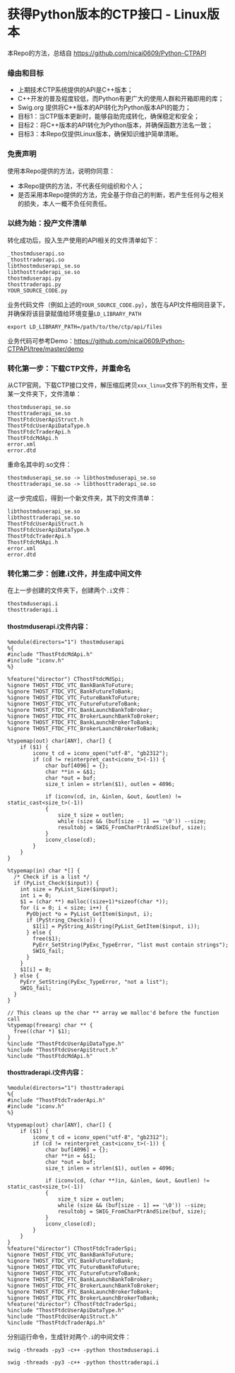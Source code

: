 # 获得Python版本的CTP接口 - Linux版本

本Repo的方法，总结自 https://github.com/nicai0609/Python-CTPAPI

### 缘由和目标

* 上期技术CTP系统提供的API是C++版本；
* C++开发的普及程度较低，而Python有更广大的使用人群和开箱即用的库；
* Swig.org 提供将C++版本的API转化为Python版本API的能力；
* 目标1：当CTP版本更新时，能够自助完成转化，确保稳定和安全；
* 目标2：将C++版本的API转化为Python版本，并确保函数方法名一致；
* 目标3：本Repo仅提供Linux版本，确保知识维护简单清晰。

### 免责声明

使用本Repo提供的方法，说明你同意：
* 本Repo提供的方法，不代表任何组织和个人；
* 是否采用本Repo提供的方法，完全基于你自己的判断，若产生任何与之相关的损失，本人一概不负任何责任。

### 以终为始：投产文件清单

转化成功后，投入生产使用的API相关的文件清单如下：

```
_thostmduserapi.so
_thosttraderapi.so
libthostmduserapi_se.so
libthosttraderapi_se.so
thostmduserapi.py
thosttraderapi.py
YOUR_SOURCE_CODE.py
```

业务代码文件（例如上述的`YOUR_SOURCE_CODE.py`），放在与API文件相同目录下，并确保将该目录赋值给环境变量`LD_LIBRARY_PATH`

```
export LD_LIBRARY_PATH=/path/to/the/ctp/api/files
```

业务代码可参考Demo：https://github.com/nicai0609/Python-CTPAPI/tree/master/demo

### 转化第一步：下载CTP文件，并重命名

从CTP官网，下载CTP接口文件，解压缩后拷贝`xxx_linux`文件下的所有文件，至某一文件夹下，文件清单：

```
thostmduserapi_se.so
thosttraderapi_se.so
ThostFtdcUserApiStruct.h
ThostFtdcUserApiDataType.h
ThostFtdcTraderApi.h
ThostFtdcMdApi.h
error.xml
error.dtd
```

重命名其中的.so文件：

```
thostmduserapi_se.so -> libthostmduserapi_se.so
thosttraderapi_se.so -> libthosttraderapi_se.so
```

这一步完成后，得到一个新文件夹，其下的文件清单：

```
libthostmduserapi_se.so
libthosttraderapi_se.so
ThostFtdcUserApiStruct.h
ThostFtdcUserApiDataType.h
ThostFtdcTraderApi.h
ThostFtdcMdApi.h
error.xml
error.dtd
```

### 转化第二步：创建.i文件，并生成中间文件

在上一步创建的文件夹下，创建两个`.i`文件：

```
thostmduserapi.i
thosttraderapi.i
```

#### thostmduserapi.i文件内容：

```
%module(directors="1") thostmduserapi
%{
#include "ThostFtdcMdApi.h"
#include "iconv.h"
%}

%feature("director") CThostFtdcMdSpi;
%ignore THOST_FTDC_VTC_BankBankToFuture;
%ignore THOST_FTDC_VTC_BankFutureToBank;
%ignore THOST_FTDC_VTC_FutureBankToFuture;
%ignore THOST_FTDC_VTC_FutureFutureToBank;
%ignore THOST_FTDC_FTC_BankLaunchBankToBroker;
%ignore THOST_FTDC_FTC_BrokerLaunchBankToBroker;
%ignore THOST_FTDC_FTC_BankLaunchBrokerToBank;
%ignore THOST_FTDC_FTC_BrokerLaunchBrokerToBank;

%typemap(out) char[ANY], char[] {
    if ($1) {
        iconv_t cd = iconv_open("utf-8", "gb2312");
        if (cd != reinterpret_cast<iconv_t>(-1)) {
            char buf[4096] = {};
            char **in = &$1;
            char *out = buf;
            size_t inlen = strlen($1), outlen = 4096;

            if (iconv(cd, in, &inlen, &out, &outlen) != static_cast<size_t>(-1))
			{
				size_t size = outlen;
				while (size && (buf[size - 1] == '\0')) --size;
				resultobj = SWIG_FromCharPtrAndSize(buf, size);
			}
            iconv_close(cd);
        }
    }
}

%typemap(in) char *[] {
  /* Check if is a list */
  if (PyList_Check($input)) {
    int size = PyList_Size($input);
    int i = 0;
    $1 = (char **) malloc((size+1)*sizeof(char *));
    for (i = 0; i < size; i++) {
      PyObject *o = PyList_GetItem($input, i);
      if (PyString_Check(o)) {
        $1[i] = PyString_AsString(PyList_GetItem($input, i));
      } else {
        free($1);
        PyErr_SetString(PyExc_TypeError, "list must contain strings");
        SWIG_fail;
      }
    }
    $1[i] = 0;
  } else {
    PyErr_SetString(PyExc_TypeError, "not a list");
    SWIG_fail;
  }
}

// This cleans up the char ** array we malloc'd before the function call
%typemap(freearg) char ** {
  free((char *) $1);
}
%include "ThostFtdcUserApiDataType.h"
%include "ThostFtdcUserApiStruct.h"
%include "ThostFtdcMdApi.h"
```

#### thosttraderapi.i文件内容：

```
%module(directors="1") thosttraderapi 
%{ 
#include "ThostFtdcTraderApi.h"
#include "iconv.h"
%}

%typemap(out) char[ANY], char[] {
    if ($1) {
        iconv_t cd = iconv_open("utf-8", "gb2312");
        if (cd != reinterpret_cast<iconv_t>(-1)) {
            char buf[4096] = {};
            char **in = &$1;
            char *out = buf;
            size_t inlen = strlen($1), outlen = 4096;

            if (iconv(cd, (char **)in, &inlen, &out, &outlen) != static_cast<size_t>(-1))
			{
				size_t size = outlen;
				while (size && (buf[size - 1] == '\0')) --size;
				resultobj = SWIG_FromCharPtrAndSize(buf, size);
			}
            iconv_close(cd);
        }
    }
}
%feature("director") CThostFtdcTraderSpi; 
%ignore THOST_FTDC_VTC_BankBankToFuture;
%ignore THOST_FTDC_VTC_BankFutureToBank;
%ignore THOST_FTDC_VTC_FutureBankToFuture;
%ignore THOST_FTDC_VTC_FutureFutureToBank;
%ignore THOST_FTDC_FTC_BankLaunchBankToBroker;
%ignore THOST_FTDC_FTC_BrokerLaunchBankToBroker;
%ignore THOST_FTDC_FTC_BankLaunchBrokerToBank;
%ignore THOST_FTDC_FTC_BrokerLaunchBrokerToBank;  
%feature("director") CThostFtdcTraderSpi; 
%include "ThostFtdcUserApiDataType.h"
%include "ThostFtdcUserApiStruct.h" 
%include "ThostFtdcTraderApi.h"
```

分别运行命令，生成针对两个`.i`的中间文件：

```
swig -threads -py3 -c++ -python thostmduserapi.i
```

```
swig -threads -py3 -c++ -python thosttraderapi.i
```

### 
